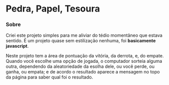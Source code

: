 # Pedra, Papel, Tesoura
 
### Sobre

Criei este projeto simples para me aliviar do tédio momentâneo que estava sentido. É um projeto quase sem estilização nenhuma, foi **basicamente javascript**.

Neste projeto tem a área de pontuação da vitória, da derrota, e, do empate. Quando você escolhe uma opção de jogada, o computador sorteia alguma outra, dependendo da aleatoriedade da esolha dele, ou você perde, ou ganha, ou empata; e de acordo o resultado aparece a mensagem no topo da página para saber qual foi o resultado.
